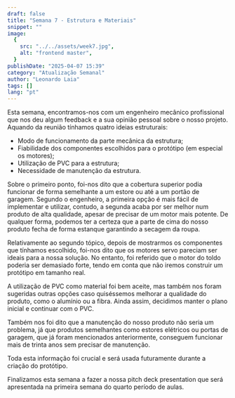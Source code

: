 ```yaml
---
draft: false
title: "Semana 7 - Estrutura e Materiais"
snippet: ""
image:
  {
    src: "../../assets/week7.jpg",
    alt: "frontend master",
  }
publishDate: "2025-04-07 15:39"
category: "Atualização Semanal"
author: "Leonardo Laia"
tags: []
lang: "pt"
---
```


Esta semana, encontramos-nos com um engenheiro mecânico profissional que nos deu algum feedback e a sua opinião pessoal sobre o nosso projeto. Aquando da reunião tínhamos quatro ideias estruturais: 

- Modo de funcionamento da parte mecânica da estrutura;
- Fiabilidade dos componentes escolhidos para o protótipo (em especial os motores);
- Utilização de PVC para a estrutura;
- Necessidade de manutenção da estrutura.

Sobre o primeiro ponto, foi-nos dito que a cobertura superior podia funcionar de forma semelhante a um estore ou até a um portão de garagem. Segundo o engenheiro, a primeira opção é mais fácil de implementar e utilizar, contudo, a segunda acaba por ser melhor num produto de alta qualidade, apesar de precisar de um motor mais potente. De qualquer forma, podemos ter a certeza que a parte de cima do nosso produto fecha de forma estanque garantindo a secagem da roupa. 

Relativamente ao segundo tópico, depois de mostrarmos os componentes que tínhamos escolhido, foi-nos dito que os motores servo pareciam ser ideais para a nossa solução. No entanto, foi referido que o motor do toldo poderia ser demasiado forte, tendo em conta que não iremos construir um protótipo em tamanho real.

A utilização de PVC como material foi bem aceite, mas também nos foram sugeridas outras opções caso quiséssemos melhorar a qualidade do produto, como o alumínio ou a fibra. Ainda assim, decidimos manter o plano inicial e continuar com o PVC.

Também nos foi dito que a manutenção do nosso produto não seria um problema, já que produtos semelhantes  como estores elétricos ou portas de garagem, que já foram mencionados anteriormente, conseguem funcionar mais de trinta anos sem precisar de manutenção.

Toda esta informação foi crucial e será usada futuramente durante a criação do protótipo. 

Finalizamos esta semana a fazer a nossa pitch deck presentation que será apresentada na primeira semana do quarto período de aulas.
